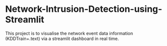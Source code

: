 # Network-Intrusion-Detection-using-Streamlit
This project is to visualise the network event data information (KDDTrain+.text) via a streamlit dashboard in real time.
